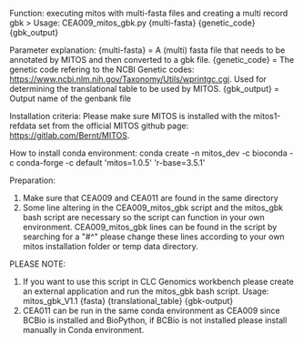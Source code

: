 Function: executing mitos with multi-fasta files and creating a multi record gbk >
Usage: CEA009_mitos_gbk.py {multi-fasta} {genetic_code} {gbk_output}

Parameter explanation:
{multi-fasta} = A (multi) fasta file that needs to be annotated by MITOS and then converted to a gbk file. 
{genetic_code} = The genetic code refering to the NCBI Genetic codes: https://www.ncbi.nlm.nih.gov/Taxonomy/Utils/wprintgc.cgi. 
Used for determining the translational table to be used by MITOS.
{gbk_output} = Output name of the genbank file

Installation criteria:
Please make sure MITOS is installed with the mitos1-refdata set from the official MITOS github page: https://gitlab.com/Bernt/MITOS.

How to install conda environment:
conda create -n mitos_dev -c bioconda -c conda-forge -c default 'mitos=1.0.5' 'r-base=3.5.1'

Preparation:
1) Make sure that CEA009 and CEA011 are found in the same directory
2) Some line altering in the CEA009_mitos_gbk script and the mitos_gbk bash script are necessary so the script can function in your own environment. 
CEA009_mitos_gbk lines can be found in the script by searching for a "#^" please change these lines according to your own mitos installation folder or temp data directory.  



PLEASE NOTE: 
1) If you want to use this script in CLC Genomics workbench please create an external application and run the mitos_gbk bash script. 
Usage: mitos_gbk_V1.1 {fasta} {translational_table} {gbk-output}
2) CEA011 can be run in the same conda environment as CEA009 since BCBio is installed and BioPython, if BCBio is not installed please install manually in Conda environment.

